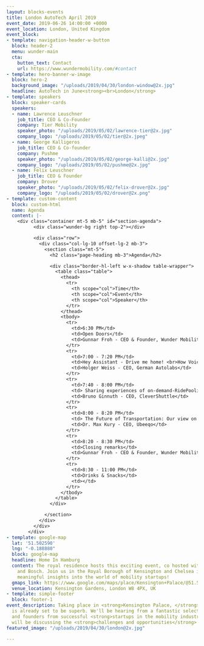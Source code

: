 ```yaml
---
layout: blocks-events
title: London AutoTech April 2019
event_date: 2019-06-26 14:00:00 +0000
event_location: London, United Kingdom
event_block:
- template: navigation-header-w-button
  block: header-2
  menu: wunder-main
  cta:
    button_text: Contact
    url: https://www.wundermobility.com/#contact
- template: hero-banner-w-image
  block: hero-2
  background_image: "/uploads/2019/04/30/london-window@2x.jpg"
  headline: AutoTech in June<strong><br>London</strong>
- template: speakers
  block: speaker-cards
  speakers:
  - name: Lawrence Leuschner
    job_title: CEO & Co-Founder
    company: Tier Mobility
    speaker_photo: "/uploads/2019/05/02/lawrence-tier@2x.jpg"
    company_logo: "/uploads/2019/05/02/tier@2x.jpeg"
  - name: George Kalligeros
    job_title: CEO & Co-founder
    company: Pushme
    speaker_photo: "/uploads/2019/05/02/george-kalli@2x.jpg"
    company_logo: "/uploads/2019/05/02/pushme@2x.jpg"
  - name: Felix Leuschner
    job_title: CEO & Founder
    company: Drover
    speaker_photo: "/uploads/2019/05/02/felix-drover@2x.jpg"
    company_logo: "/uploads/2019/05/02/drover@2x.png"
- template: custom-content
  block: custom-html
  name: Agenda
  content: |-
    <div class="container mt-5 mb-5" id="section-agenda">
          <div class="wunder-bg right top-2"></div>

          <div class="row">
            <div class="col-lg-10 offset-lg-2 mb-3">
              <section class="mt-5">
                <h2 class="page-heading mb-3">Agenda</h2>

                <div class="border-hl-left w-x-shadow table-wrapper">
                  <table class="table">
                    <thead>
                      <tr>
                        <th scope="col">Time</th>
                        <th scope="col">Event</th>
                        <th scope="col">Speaker</th>
                      </tr>
                    </thead>
                    <tbody>
                      <tr>
                        <td>6:30 PM</td>
                        <td>Open Doors</td>
                        <td>Gunnar Froh - CEO & Founder, Wunder Mobility</td>
                      </tr>
                      <tr>
                        <td>7:00 - 7:20 PM</td>
                        <td>Hey Assistant - Drive me home! <br>How Voice AI will change the rules in mobility?</td>
                        <td>Holger Weiss - CEO, German Autolabs</td>
                      </tr>
                      <tr>
                        <td>7:40 - 8:00 PM</td>
                        <td> Sharing experiences of on-demand-RidePooling in Germany</td>
                        <td>Bruno Ginnuth - CEO, CleverShuttle</td>
                      </tr>
                      <tr>
                        <td>8:00 - 8:20 PM</td>
                        <td> The Future of Transportation: Our view on New Mobility and Carsharing</td>
                        <td>Dr. Max Kury - CEO, Ubeeqo</td>
                      </tr>
                      <tr>
                        <td>8:20 - 8:30 PM</td>
                        <td>Closing remarks</td>
                        <td>Gunnar Froh - CEO & Founder, Wunder Mobility</td>
                      </tr>
                      <tr>
                        <td>8:30 - 11:00 PM</td>
                        <td>Drinks & Snacks</td>
                        <td></td>
                      </tr>
                    </tbody>
                  </table>
                </div>

              </section>
            </div>
          </div>
        </div>
- template: google-map
  lat: '51.502590'
  lng: "-0.188880"
  block: google-map
  headline: Home In Hamburg
  content: The royal residence hosts this exciting event, co hosted with Aston Martin
    and Bosch. Join us in the Royal Borough of Kensington and Chelsea in London for
    meaningful insights into the world of mobility startups!
  gmaps_link: https://www.google.com/maps/place/Kensington+Palace/@51.5058372,-0.1877239,15z/data=!4m2!3m1!1s0x0:0x89e65c2abc2c3f87?sa=X&ved=2ahUKEwiN5tiGxvzhAhUC_qQKHc1PBXkQ_BIwIXoECAsQCA
  venue_location: Kensington Gardens, London W8 4PX, UK
- template: simple-footer
  block: footer-1
event_description: Taking place in <strong>Kensington Palace, </strong>this edition
  is already set to be superb. We'll be hearing from a fantastic selection of CEOs
  and founders from successful <strong>startups in the mobility industry,</strong>  who
  will be discussing the <strong>challenges and opportunities</strong> they face.
featured_image: "/uploads/2019/04/30/london@2x.jpg"

---
```


